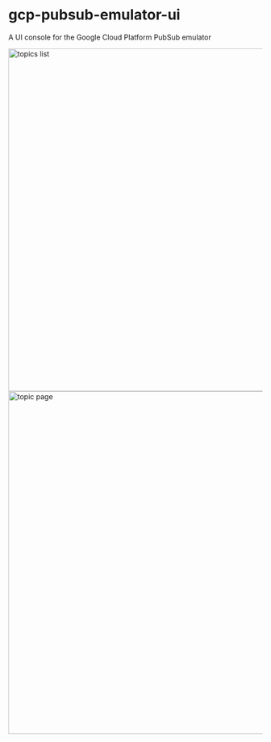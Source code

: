 
# gcp-pubsub-emulator-ui

A UI console for the Google Cloud Platform PubSub emulator

<img width="680" alt="topics list" src="https://user-images.githubusercontent.com/629600/96189433-61e64c00-0f38-11eb-8fed-7aef70b9e399.png">


<img width="680" alt="topic page" src="https://user-images.githubusercontent.com/629600/96189532-8e9a6380-0f38-11eb-8b64-585591337bac.png">
